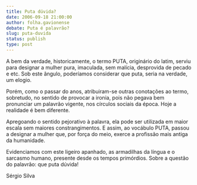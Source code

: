 ```yaml
---
title: Puta dúvida?
date: 2006-09-18 21:00:00
author: folha.gavionense
debate: Puta é palavrão?
slug: puta-duvida
status: publish 
type: post
---
```


A bem da verdade, historicamente, o termo PUTA, originário do latim, serviu para designar a mulher pura, imaculada, sem malícia, desprovida de pecado e etc. Sob este ângulo, poderíamos considerar que puta, seria na verdade, um elogio.


Porém, como o passar do anos, atribuiram-se outras conotações ao termo, sobretudo, no sentido de provocar a ironia, pois não pegava bem pronunciar um palavrão vigente, nos círculos sociais da época. Hoje a realidade é bem diferente.


Apregoando o sentido pejorativo à palavra, ela pode ser utilizada em maior escala sem maiores constrangimentos. E assim, ao vocábulo PUTA, passou a designar a mulher que, por força do meio, exerce a profissão mais antiga da humanidade.


Evidenciamos com este ligeiro apanhado, as armadilhas da língua e o sarcasmo humano, presente desde os tempos primórdios. Sobre a questão do palavrão: que puta dúvida!


Sérgio Silva



